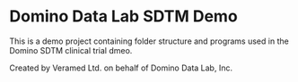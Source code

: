 # Domino Data Lab SDTM Demo

This is a demo project containing folder structure and programs used in the Domino SDTM clinical trial dmeo.

Created by Veramed Ltd. on behalf of Domino Data Lab, Inc.

